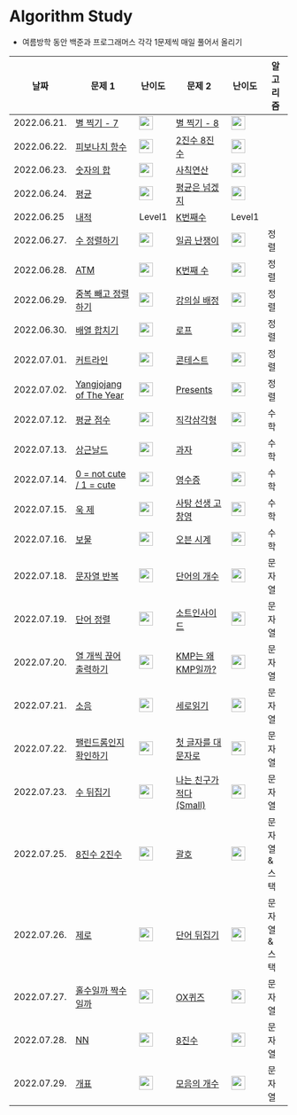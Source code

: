 # Algorithm Study
- 여름방학 동안 백준과 프로그래머스 각각 1문제씩 매일 풀어서 올리기

|날짜|문제 1|난이도|문제 2|난이도|알고리즘|
|------|---|---|---|---|---|
|2022.06.21.|[별 찍기 - 7](https://www.acmicpc.net/problem/2444)|<img height="25px" width="25px" src="https://static.solved.ac/tier_small/3.svg"/>|[별 찍기 - 8](https://www.acmicpc.net/problem/2445)|<img height="25px" width="25px" src="https://static.solved.ac/tier_small/3.svg"/>||
|2022.06.22.|[피보나치 함수](https://www.acmicpc.net/problem/1003)|<img height="25px" width="25px" src="https://static.solved.ac/tier_small/8.svg"/>|[2진수 8진수](https://www.acmicpc.net/problem/1373)|<img height="25px" width="25px" src="https://static.solved.ac/tier_small/5.svg"/>||
|2022.06.23.|[숫자의 합](https://www.acmicpc.net/problem/11720)|<img height="25px" width="25px" src="https://static.solved.ac/tier_small/2.svg"/>|[사칙연산](https://www.acmicpc.net/problem/13420)|<img height="25px" width="25px" src="https://static.solved.ac/tier_small/4.svg"/>||
|2022.06.24.|[평균](https://www.acmicpc.net/problem/1546)|<img height="25px" width="25px" src="https://static.solved.ac/tier_small/5.svg"/>|[평균은 넘겠지](https://www.acmicpc.net/problem/4344)|<img height="25px" width="25px" src="https://static.solved.ac/tier_small/5.svg"/>||
|2022.06.25|[내적](https://programmers.co.kr/learn/courses/30/lessons/70128)|Level1|[K번째수](https://programmers.co.kr/learn/courses/30/lessons/42748)|Level1||
|2022.06.27.|[수 정렬하기](https://www.acmicpc.net/problem/2750)|<img height="25px" width="25px" src="https://static.solved.ac/tier_small/4.svg"/>|[일곱 난쟁이](https://www.acmicpc.net/problem/2309)|<img height="25px" width="25px" src="https://static.solved.ac/tier_small/5.svg"/>|정렬|
|2022.06.28.|[ATM](https://www.acmicpc.net/problem/11399)|<img height="25px" width="25px" src="https://static.solved.ac/tier_small/7.svg"/>|[K번째 수](https://www.acmicpc.net/problem/11004)|<img height="25px" width="25px" src="https://static.solved.ac/tier_small/6.svg"/>|정렬|
|2022.06.29.|[중복 빼고 정렬하기](https://www.acmicpc.net/problem/10867)|<img height="25px" width="25px" src="https://static.solved.ac/tier_small/6.svg"/>|[강의실 배정](https://www.acmicpc.net/problem/11000)|<img height="25px" width="25px" src="https://static.solved.ac/tier_small/11.svg"/>|정렬|
|2022.06.30.|[배열 합치기]()|<img height="25px" width="25px" src="https://static.solved.ac/tier_small/6.svg"/>|[로프](https://www.acmicpc.net/problem/2217)|<img height="25px" width="25px" src="https://static.solved.ac/tier_small/7.svg"/>|정렬|
|2022.07.01.|[커트라인](https://www.acmicpc.net/problem/25305)|<img height="25px" width="25px" src="https://static.solved.ac/tier_small/4.svg"/>|[콘테스트](https://www.acmicpc.net/problem/5576)|<img height="25px" width="25px" src="https://static.solved.ac/tier_small/4.svg"/>|정렬|
|2022.07.02.|[Yangjojang of The Year](https://www.acmicpc.net/problem/11557)|<img height="25px" width="25px" src="https://static.solved.ac/tier_small/5.svg"/>|[Presents](https://www.acmicpc.net/problem/13771)|<img height="25px" width="25px" src="https://static.solved.ac/tier_small/4.svg"/>|정렬|
|2022.07.12.|[평균 점수](https://www.acmicpc.net/problem/10039)|<img height="25px" width="25px" src="https://static.solved.ac/tier_small/2.svg"/>|[직각삼각형](https://www.acmicpc.net/problem/4153)|<img height="25px" width="25px" src="https://static.solved.ac/tier_small/3.svg"/>|수학|
|2022.07.13.|[상근날드](https://www.acmicpc.net/problem/5543)|<img height="25px" width="25px" src="https://static.solved.ac/tier_small/2.svg"/>|[과자](https://www.acmicpc.net/problem/10156)|<img height="25px" width="25px" src="https://static.solved.ac/tier_small/2.svg"/>|수학|
|2022.07.14.|[0 = not cute / 1 = cute](https://www.acmicpc.net/problem/10886)|<img height="25px" width="25px" src="https://static.solved.ac/tier_small/3.svg"/>|[영수증](https://www.acmicpc.net/problem/5565)|<img height="25px" width="25px" src="https://static.solved.ac/tier_small/3.svg"/>|수학|
|2022.07.15.|[욱 제](https://www.acmicpc.net/problem/17356)|<img height="25px" width="25px" src="https://static.solved.ac/tier_small/2.svg"/>|[사탕 선생 고창영](https://www.acmicpc.net/problem/2547)|<img height="25px" width="25px" src="https://static.solved.ac/tier_small/3.svg"/>|수학|
|2022.07.16.|[보물](https://www.acmicpc.net/problem/1026)|<img height="25px" width="25px" src="https://static.solved.ac/tier_small/7.svg"/>|[오븐 시계](https://www.acmicpc.net/problem/2525)|<img height="25px" width="25px" src="https://static.solved.ac/tier_small/3.svg"/>|수학|
|2022.07.18.|[문자열 반복](https://www.acmicpc.net/problem/2675)|<img height="25px" width="25px" src="https://static.solved.ac/tier_small/4.svg"/>|[단어의 개수](https://www.acmicpc.net/problem/1152)|<img height="25px" width="25px" src="https://static.solved.ac/tier_small/4.svg"/>|문자열|
|2022.07.19.|[단어 정렬](https://www.acmicpc.net/problem/1181)|<img height="25px" width="25px" src="https://static.solved.ac/tier_small/6.svg"/>|[소트인사이드](https://www.acmicpc.net/problem/1427)|<img height="25px" width="25px" src="https://static.solved.ac/tier_small/6.svg"/>|문자열|
|2022.07.20.|[열 개씩 끊어 출력하기](https://www.acmicpc.net/problem/11721)|<img height="25px" width="25px" src="https://static.solved.ac/tier_small/3.svg"/>|[KMP는 왜 KMP일까?](https://www.acmicpc.net/problem/2902)|<img height="25px" width="25px" src="https://static.solved.ac/tier_small/4.svg"/>|문자열|
|2022.07.21.|[소음](https://www.acmicpc.net/problem/2935)|<img height="25px" width="25px" src="https://static.solved.ac/tier_small/3.svg"/>|[세로읽기](https://www.acmicpc.net/problem/10798)|<img height="25px" width="25px" src="https://static.solved.ac/tier_small/5.svg"/>|문자열|
|2022.07.22.|[팰린드롬인지 확인하기](https://www.acmicpc.net/problem/10988)|<img height="25px" width="25px" src="https://static.solved.ac/tier_small/4.svg"/>|[첫 글자를 대문자로](https://www.acmicpc.net/problem/4458)|<img height="25px" width="25px" src="https://static.solved.ac/tier_small/4.svg"/>|문자열|
|2022.07.23.|[수 뒤집기](https://www.acmicpc.net/problem/3062)|<img height="25px" width="25px" src="https://static.solved.ac/tier_small/4.svg"/>|[나는 친구가 적다 (Small)](https://www.acmicpc.net/problem/16171)|<img height="25px" width="25px" src="https://static.solved.ac/tier_small/6.svg"/>|문자열|
|2022.07.25.|[8진수 2진수](https://www.acmicpc.net/problem/1212)|<img height="25px" width="25px" src="https://static.solved.ac/tier_small/4.svg"/>|[괄호](https://www.acmicpc.net/problem/9012)|<img height="25px" width="25px" src="https://static.solved.ac/tier_small/7.svg"/>|문자열 & 스택|
|2022.07.26.|[제로](https://www.acmicpc.net/problem/10773)|<img height="25px" width="25px" src="https://static.solved.ac/tier_small/7.svg"/>|[단어 뒤집기](https://www.acmicpc.net/problem/9093)|<img height="25px" width="25px" src="https://static.solved.ac/tier_small/5.svg"/>|문자열 & 스택|
|2022.07.27.|[홀수일까 짝수일까](https://www.acmicpc.net/problem/5988)|<img height="25px" width="25px" src="https://static.solved.ac/tier_small/3.svg"/>|[OX퀴즈](https://www.acmicpc.net/problem/8958)|<img height="25px" width="25px" src="https://static.solved.ac/tier_small/4.svg"/>|문자열|
|2022.07.28.|[NN](https://www.acmicpc.net/problem/11944)|<img height="25px" width="25px" src="https://static.solved.ac/tier_small/4.svg"/>|[8진수](https://www.acmicpc.net/problem/2998)|<img height="25px" width="25px" src="https://static.solved.ac/tier_small/4.svg"/>|문자열|
|2022.07.29.|[개표](https://www.acmicpc.net/problem/10102)|<img height="25px" width="25px" src="https://static.solved.ac/tier_small/4.svg"/>|[모음의 개수](https://www.acmicpc.net/problem/10987)|<img height="25px" width="25px" src="https://static.solved.ac/tier_small/3.svg"/>|문자열|
